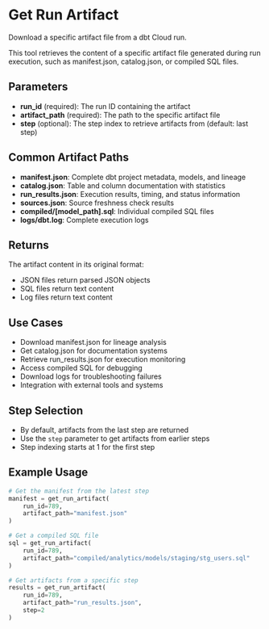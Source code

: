 # Get Run Artifact

Download a specific artifact file from a dbt Cloud run.

This tool retrieves the content of a specific artifact file generated during run execution, such as manifest.json, catalog.json, or compiled SQL files.

## Parameters

- **run_id** (required): The run ID containing the artifact
- **artifact_path** (required): The path to the specific artifact file
- **step** (optional): The step index to retrieve artifacts from (default: last step)

## Common Artifact Paths

- **manifest.json**: Complete dbt project metadata, models, and lineage
- **catalog.json**: Table and column documentation with statistics
- **run_results.json**: Execution results, timing, and status information
- **sources.json**: Source freshness check results
- **compiled/[model_path].sql**: Individual compiled SQL files
- **logs/dbt.log**: Complete execution logs

## Returns

The artifact content in its original format:
- JSON files return parsed JSON objects
- SQL files return text content
- Log files return text content

## Use Cases

- Download manifest.json for lineage analysis
- Get catalog.json for documentation systems
- Retrieve run_results.json for execution monitoring
- Access compiled SQL for debugging
- Download logs for troubleshooting failures
- Integration with external tools and systems

## Step Selection

- By default, artifacts from the last step are returned
- Use the `step` parameter to get artifacts from earlier steps
- Step indexing starts at 1 for the first step

## Example Usage

```python
# Get the manifest from the latest step
manifest = get_run_artifact(
    run_id=789, 
    artifact_path="manifest.json"
)

# Get a compiled SQL file
sql = get_run_artifact(
    run_id=789, 
    artifact_path="compiled/analytics/models/staging/stg_users.sql"
)

# Get artifacts from a specific step
results = get_run_artifact(
    run_id=789,
    artifact_path="run_results.json",
    step=2
)
```
